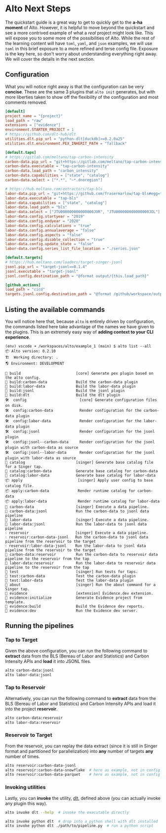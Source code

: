 # Alto Next Steps

The quickstart guide is a great way to get to quickly get to the **a-ha moment** of Alto. However, it is helpful to move beyond the quickstart and see a more contrived example of what a _real_ project might look like. This will expose you to some more of the possibilities of Alto. While the rest of the learning content will have `toml`, `yaml`, and `json` examples, we will use `toml` in this brief exposure to a more refined and terse config file. Exposure is the key here, so don't worry about understanding everything right away. We will cover the details in the next section.

## Configuration

What you will notice right away is that the configuration can be very **concise**. These are the same 3 plugins that `alto init` generates, but with more liberties taken to show off the flexibility of the configuration and most comments removed.

```toml title="alto.toml"
[default]
project_name = "{project}"
load_path = "raw"
extensions = ["evidence"]
environment.STARTER_PROJECT = 1
# https://github.com/dlt-hub/dlt
utilities.dlt.pip_url = "python-dlt[duckdb]>=0.2.0a25"
utilities.dlt.environment.PEX_INHERIT_PATH = "fallback"

[default.taps]
# https://gitlab.com/meltano/tap-carbon-intensity
carbon-data.pip_url = "git+https://gitlab.com/meltano/tap-carbon-intensity.git#egg=tap_carbon_intensity"
carbon-data.executable = "tap-carbon-intensity"
carbon-data.load_path = "carbon_intensity"
carbon-data.capabilities = ["state", "catalog"]
carbon-data.select = ["*.*", "~*.dnoregion"]

# https://hub.meltano.com/extractors/tap-bls
labor-data.pip_url = "git+https://github.com/frasermarlow/tap-bls#egg=tap_bls"
labor-data.executable = "tap-bls"
labor-data.capabilities = ["state", "catalog"]
labor-data.load_path = "bls"
labor-data.select = ["JTU000000000000000JOR", "JTU000000000000000JOL"]
labor-data.config.startyear = "2019"
labor-data.config.endyear = "2020"
labor-data.config.calculations = "true"
labor-data.config.annualaverage = "false"
labor-data.config.aspects = "false"
labor-data.config.disable_collection = "true"
labor-data.config.update_state = "false"
labor-data.config.series_list_file_location = "./series.json"

[default.targets]
# https://hub.meltano.com/loaders/target-singer-jsonl
jsonl.pip_url = "target-jsonl==0.1.4"
jsonl.executable = "target-jsonl"
jsonl.config.destination_path = "@format output/{this.load_path}"

[github_actions]
load_path = "cicd"
targets.jsonl.config.destination_path = "@format /github/workspace/output/{this.load_path}"
```

## Listing the available commands

You will notice here that, because `alto` is entirely driven by configuration, the commands listed here take advantage of the names we have given to the plugins. This is an extremely easy way of **adding context to your CLI experience**.

```
(env) vscode ➜ /workspaces/alto/example_1 (main) $ alto list --all
📦 Alto version: 0.2.10
🏗  Working directory: .
🌎 Environment: DEVELOPMENT

👷 build                         [core] Generate pex plugin based on the alto config.
👷 build:carbon-data             Build the carbon-data plugin
👷 build:labor-data              Build the labor-data plugin
👷 build:jsonl                   Build the jsonl plugin
👷 build:dlt                     Build the dlt plugin
🛠  config                        [core] Generate configuration files on disk.
🛠  config:carbon-data            Render configuration for the carbon-data plugin
🛠  config:labor-data             Render configuration for the labor-data plugin
🛠  config:jsonl                  Render configuration for the jsonl plugin
🛠  config:jsonl--carbon-data     Render configuration for the jsonl plugin with carbon-data as source
🛠  config:jsonl--labor-data      Render configuration for the jsonl plugin with labor-data as source
📖 catalog                       [singer] Generate base catalog file for a Singer tap.
📖 catalog:carbon-data           Generate base catalog for carbon-data
📖 catalog:labor-data            Generate base catalog for labor-data
📦 apply                         [singer] Apply user config to base catalog file.
📦 apply:carbon-data             Render runtime catalog for carbon-data
📦 apply:labor-data              Render runtime catalog for labor-data
🔌 carbon-data                   [singer] Execute a data pipeline.
🔌 carbon-data:jsonl             Run the carbon-data to jsonl data pipeline
🔌 labor-data                    [singer] Execute a data pipeline.
🔌 labor-data:jsonl              Run the labor-data to jsonl data pipeline
💧 reservoir                     [singer] Execute a data pipeline.
💧 reservoir:carbon-data-jsonl   Run the carbon-data to jsonl data pipeline from the reservoir to the target
💧 reservoir:labor-data-jsonl    Run the labor-data to jsonl data pipeline from the reservoir to the target
🔌 carbon-data:reservoir         Run the carbon-data to reservoir data pipeline to the reservoir from the tap
🔌 labor-data:reservoir          Run the labor-data to reservoir data pipeline to the reservoir from the tap
🧪 test                          [singer] Run tests for taps.
🧪 test:carbon-data              Test the carbon-data plugin
🧪 test:labor-data               Test the labor-data plugin
💁 about                         [singer] Run the about command for a Singer tap.
🚀 evidence                      [extension] Evidence.dev extension.
🚀 evidence:initialize           Generate Evidence project from template.
🚀 evidence:build                Build the Evidence dev reports.
🚀 evidence:dev                  Run the Evidence dev server.
```

## Running the pipelines

### Tap to Target

Given the above configuration, you can run the following command to **extract** data from the BLS (Bereau of Labor and Statistics) and Carbon Intensity APIs and **load** it into JSONL files.

```bash
alto carbon-data:jsonl
alto labor-data:jsonl
```

### Tap to Reservoir

Alternatively, you can run the following command to **extract** data from the BLS (Bereau of Labor and Statistics) and Carbon Intensity APIs and load it into the project **reservoir**.

```bash
alto carbon-data:reservoir
alto labor-data:reservoir
```

### Reservoir to Target

From the reservoir, you can replay the data extract (since it is still in Singer format and partitioned for parallelization) into **any** number of targets **any** number of times.

```bash
alto reservoir:carbon-data-jsonl
alto reservoir:carbon-data-snowflake  # here as example, not in config
alto reservoir:carbon-data-parquet    # here as example, not in config
```

### Invoking utilities

Lastly, you can **invoke** the utility, [dlt](https://github.com/dlt-hub/dlt), defined above (you can actually invoke any plugin this way).

```bash
alto invoke dlt --help  # invoke the executable directly

alto invoke python dlt  # drop into a python shell with dlt installed
alto invoke python dlt ./path/to/pipeline.py  # run a python script
```
